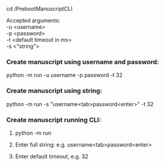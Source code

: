 cd /PrebootManuscriptCLI

Accepted arguments:  
-u \<username>  
-p \<password>  
-t \<default timeout in ms>  
-s \<"string">  

### Create manuscript using username and password:
python -m run -u username -p password -t 32


### Create manuscript using string:
python -m run -s "username\<tab>password\<enter>" -t 32


### Create manuscript running CLI:
1. python -m run

2. Enter full string:
e.g. username\<tab>password\<enter>

3. Enter default timeout, e.g. 32
